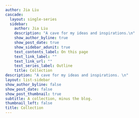 ```yaml
---
author: Jia Liu
cascade:
  layout: single-series
  sidebar:
    author: Jia Liu
    description: "A cave for my ideas and inspirations.\n"
    show_author_byline: true
    show_post_date: true
    show_sidebar_adunit: true
    text_contents_label: On this page
    text_link_label: ""
    text_link_url: ""
    text_series_label: Outline
    title: Collection
description: "A cave for my ideas and inspirations. \n"
layout: list-sidebar
show_author_byline: false
show_post_date: false
show_post_thumbnail: true
subtitle: A collection, minus the blog.
thumbnail_left: false
title: Collection
---
```

